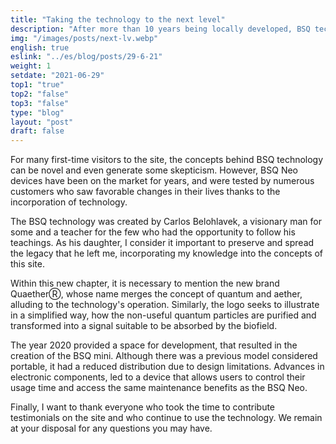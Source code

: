 ```yaml
---
title: "Taking the technology to the next level"
description: "After more than 10 years being locally developed, BSQ technology is taking the next step into the international market with a new brand and website."
img: "/images/posts/next-lv.webp"
english: true
eslink: "../es/blog/posts/29-6-21"
weight: 1
setdate: "2021-06-29"
top1: "true"
top2: "false"
top3: "false"
type: "blog"
layout: "post"
draft: false
---
```


For many first-time visitors to the site, the concepts behind BSQ technology can be novel and even generate some skepticism. However, BSQ Neo devices have been on the market for years, and were tested by numerous customers who saw favorable changes in their lives thanks to the incorporation of technology.

The BSQ technology was created by Carlos Belohlavek, a visionary man for some and a teacher for the few who had the opportunity to follow his teachings. As his daughter, I consider it important to preserve and spread the legacy that he left me, incorporating my knowledge into the concepts of this site.

Within this new chapter, it is necessary to mention the new brand QuaetherⓇ, whose name merges the concept of quantum and aether, alluding to the technology's operation. Similarly, the logo seeks to illustrate in a simplified way, how the non-useful quantum particles are purified and transformed into a signal suitable to be absorbed by the biofield.

The year 2020 provided a space for development, that resulted in the creation of the BSQ mini. Although there was a previous model considered portable, it had a reduced distribution due to design limitations. Advances in electronic components, led to a device that allows users to control their usage time and access the same maintenance benefits as the BSQ Neo.

Finally, I want to thank everyone who took the time to contribute testimonials on the site and who continue to use the technology. We remain at your disposal for any questions you may have.
